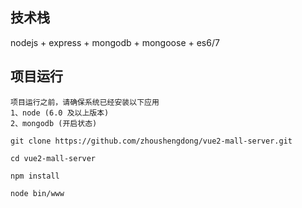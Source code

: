 ## 技术栈
nodejs + express + mongodb + mongoose + es6/7

## 项目运行
```
项目运行之前，请确保系统已经安装以下应用
1、node (6.0 及以上版本)
2、mongodb (开启状态)
```

```
git clone https://github.com/zhoushengdong/vue2-mall-server.git

cd vue2-mall-server

npm install

node bin/www
```